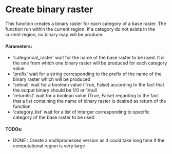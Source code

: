 # Create binary raster

This function creates a binary raster for each category of a base raster. The function run within the current region. If a category do not exists in the current region, no binary map will be produce.

#### Parameters:
- 'categorical_raster' wait for the name of the base raster to be used. It is the one from which one binary raster will be produced for each category value
- 'prefix' wait for a string corresponding to the prefix of the name of the binary raster which will be produced
- 'setnull' wait for a boolean value (True, False) according to the fact that the output binary should be 1/0 or 1/null
- 'returnlist' wait for a boolean value (True, False) regarding to the fact that a list containing the name of binary raster is desired as return of the function
- 'category_list' wait for a list of interger corresponding to specific category of the base raster to be used 

#### TODOs:
- DONE : Create a multiprocessed version as it could take long time if the computational region is very large